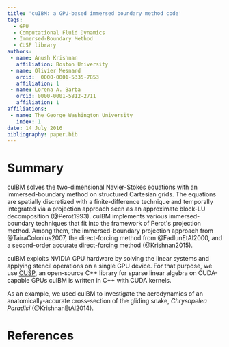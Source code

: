 ```yaml
---
title: 'cuIBM: a GPU-based immersed boundary method code'
tags:
  - GPU
  - Computational Fluid Dynamics
  - Immersed-Boundary Method
  - CUSP library
authors:
 - name: Anush Krishnan
   affiliation: Boston University
 - name: Olivier Mesnard
   orcid:  0000-0001-5335-7853
   affiliation: 1
 - name: Lorena A. Barba
   orcid: 0000-0001-5812-2711
   affiliation: 1
affiliations:
 - name: The George Washington University
   index: 1
date: 14 July 2016
bibliography: paper.bib
---
```


# Summary

cuIBM solves the two-dimensional Navier-Stokes equations with an immersed-boundary method on structured Cartesian grids. 
The equations are spatially discretized with a finite-difference technique and temporally integrated via a projection approach seen as an approximate block-LU decomposition (@Perot1993).
cuIBM implements various immersed-boundary techniques that fit into the framework of Perot's projection method.
Among them, the immersed-boundary projection approach from @TairaColonius2007, the direct-forcing method from @FadlunEtAl2000, and a second-order accurate direct-forcing method (@Krishnan2015).

cuIBM exploits NVIDIA GPU hardware by solving the linear systems and applying stencil operations on a single GPU device.
For that purpose, we use [CUSP](https://github.com/cusplibrary/cusplibrary), an open-source C++ library for sparse linear algebra on CUDA-capable GPUs
cuIBM is written in C++ with CUDA kernels.

As an example, we used cuIBM to investigate the aerodynamics of an anatomically-accurate cross-section of the gliding snake, *Chrysopelea Paradisi* (@KrishnanEtAl2014).

# References